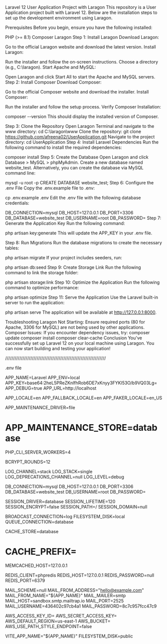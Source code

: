 Laravel 12 User Application Project with Laragon
This repository is a User Application project built with Laravel 12. Below are the installation steps to set up the development environment using Laragon.

Prerequisites
Before you begin, ensure you have the following installed:

PHP (>= 8.1)
Composer
Laragon
Step 1: Install Laragon
Download Laragon:

Go to the official Laragon website and download the latest version.
Install Laragon:

Run the installer and follow the on-screen instructions.
Choose a directory (e.g., C:\laragon).
Start Apache and MySQL:

Open Laragon and click Start All to start the Apache and MySQL servers.
Step 2: Install Composer
Download Composer:

Go to the official Composer website and download the installer.
Install Composer:

Run the installer and follow the setup process.
Verify Composer Installation:

composer --version
This should display the installed version of Composer.

Step 3: Clone the Repository
Open Laragon Terminal and navigate to the www directory:
cd C:\laragon\www
Clone the repository:
git clone https://github.com/afreena02/UserApplication.git
Navigate to the project directory:
cd UserApplication
Step 4: Install Laravel Dependencies
Run the following command to install the required dependencies:

composer install
Step 5: Create the Database
Open Laragon and click Database > MySQL > phpMyAdmin.
Create a new database named website_test.
Alternatively, you can create the database via MySQL command line:

mysql -u root -p
CREATE DATABASE website_test;
Step 6: Configure the .env File
Copy the .env.example file to .env:

cp .env.example .env
Edit the .env file with the following database credentials:

DB_CONNECTION=mysql
DB_HOST=127.0.0.1
DB_PORT=3306
DB_DATABASE=website_test
DB_USERNAME=root
DB_PASSWORD=
Step 7: Generate the Application Key
Run the following command:

php artisan key:generate
This will update the APP_KEY in your .env file.

Step 8: Run Migrations
Run the database migrations to create the necessary tables:

php artisan migrate
If your project includes seeders, run:

php artisan db:seed
Step 9: Create Storage Link
Run the following command to link the storage folder:

php artisan storage:link
Step 10: Optimize the Application
Run the following command to optimize performance:

php artisan optimize
Step 11: Serve the Application
Use the Laravel built-in server to run the application:

php artisan serve
The application will be available at http://127.0.0.1:8000.

Troubleshooting
Laragon Not Starting: Ensure required ports (80 for Apache, 3306 for MySQL) are not being used by other applications.
Composer Issues: If you encounter dependency issues, try:
composer update
composer install
composer clear-cache
Conclusion
You've successfully set up Laravel 12 on your local machine using Laragon. You can now start building and testing your application!


////////////////////////////////////////////////////////////////

.env file


APP_NAME=Laravel
APP_ENV=local
APP_KEY=base64:2heL5PReZKnlfhRob6DE7xKnyy3FYKl53O/b9VQ03Lg=
APP_DEBUG=true
APP_URL=http://localhost

APP_LOCALE=en
APP_FALLBACK_LOCALE=en
APP_FAKER_LOCALE=en_US

APP_MAINTENANCE_DRIVER=file
# APP_MAINTENANCE_STORE=database

PHP_CLI_SERVER_WORKERS=4

BCRYPT_ROUNDS=12

LOG_CHANNEL=stack
LOG_STACK=single
LOG_DEPRECATIONS_CHANNEL=null
LOG_LEVEL=debug

DB_CONNECTION=mysql
DB_HOST=127.0.0.1
DB_PORT=3306
DB_DATABASE=website_test
DB_USERNAME=root
DB_PASSWORD=

SESSION_DRIVER=database
SESSION_LIFETIME=120
SESSION_ENCRYPT=false
SESSION_PATH=/
SESSION_DOMAIN=null

BROADCAST_CONNECTION=log
FILESYSTEM_DISK=local
QUEUE_CONNECTION=database

CACHE_STORE=database
# CACHE_PREFIX=

MEMCACHED_HOST=127.0.0.1

REDIS_CLIENT=phpredis
REDIS_HOST=127.0.0.1
REDIS_PASSWORD=null
REDIS_PORT=6379

MAIL_SCHEME=null
MAIL_FROM_ADDRESS="hello@example.com"
MAIL_FROM_NAME="${APP_NAME}"
MAIL_MAILER=smtp
MAIL_HOST=sandbox.smtp.mailtrap.io
MAIL_PORT=2525
MAIL_USERNAME=436402c97cb4a1
MAIL_PASSWORD=8c7c957fcc47c9


AWS_ACCESS_KEY_ID=
AWS_SECRET_ACCESS_KEY=
AWS_DEFAULT_REGION=us-east-1
AWS_BUCKET=
AWS_USE_PATH_STYLE_ENDPOINT=false

VITE_APP_NAME="${APP_NAME}"
FILESYSTEM_DISK=public
 
